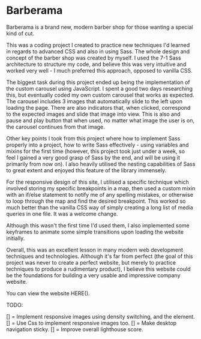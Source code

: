 # Barberama

Barberama is a brand new, modern barber shop for those wanting a special kind of cut.

This was a coding project I created to practice new techniques I'd learned in regards to advanced CSS and also in using Sass. The whole design and concept of the barber shop was created by myself. I used the 7-1 Sass architecture to structure my code, and believe this was very intuitive and worked very well - I much preferred this approach, opposed to vanilla CSS.

The biggest task during this project ended up being the implementation of the custom carousel using JavaScript. I spent a good two days researching this, but eventually coded my own custom carousel that works as expected. The carousel includes 3 images that automatically slide to the left upon loading the page. There are also indicators that, when clicked, correspond to the expected images and slide that image into view. This is also and pause and play button that when used, no matter what image the user is on, the carousel continues from that image.

Other key points I took from this project where how to implement Sass properly into a project, how to write Sass effectively - using variables and mixins for the first time (however, this project took just under a week, so feel I gained a very good grasp of Sass by the end, and will be using it primarily from now on). I also heavily utilised the nesting capabilities of Sass to great extent and enjoyed this feature of the library immensely.

For the responsive design of this site, I utilised a specific technique which involved storing my specific breakpoints in a map, then used a custom mixin with an if/else statement to notify me of any spelling mistakes, or otherwise to loop through the map and find the desired breakpoint. This worked so much better than the vanilla CSS way of simply creating a long list of media queries in one file. It was a welcome change.

Although this wasn't the first time I'd used them, I also implemented some keyframes to animate some simple transitions upon loading the website initially.

Overall, this was an excellent lesson in many modern web development techniques and technologies. Although it's far from perfect (the goal of this project was never to create a perfect website, but merely to practice techniques to produce a rudimentary product), I believe this website could be the foundations for building a very usable and impressive company website.

You can view the website HERE().

TODO:

[] = Implement responsive images using density switching, and the <picture> element.
[] = Use Css to implement responsive images too.
[] = Make desktop navigation sticky.
[] = Improve overall lighthouse score.
